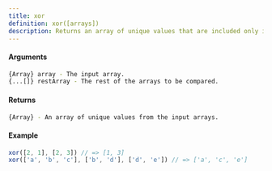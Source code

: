 ```yaml
---
title: xor
definition: xor([arrays])
description: Returns an array of unique values that are included only in one of the given arrays.
---
```



#### Arguments


```bash
{Array} array - The input array.
{...[]} restArray - The rest of the arrays to be compared.
```


#### Returns


```bash
{Array} - An array of unique values from the input arrays.
```


#### Example


```ts
xor([2, 1], [2, 3]) // => [1, 3]
xor(['a', 'b', 'c'], ['b', 'd'], ['d', 'e']) // => ['a', 'c', 'e']
```